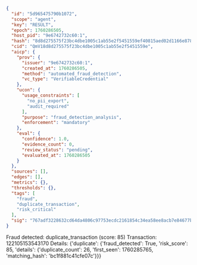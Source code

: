 ```json
{
  "id": "5d965475790b1072",
  "scope": "agent",
  "key": "RESULT",
  "epoch": 1760286505,
  "host_pid": "9e6742732c60:1",
  "hash": "8d8d275575f23bc4dbe1005c1ab55e2f5451559ef40815aed02d1166e878d8d5",
  "cid": "QmV18d8d275575f23bc4dbe1005c1ab55e2f5451559e",
  "aicp": {
    "prov": {
      "issuer": "9e6742732c60:1",
      "created_at": 1760286505,
      "method": "automated_fraud_detection",
      "vc_type": "VerifiableCredential"
    },
    "ucon": {
      "usage_constraints": [
        "no_pii_export",
        "audit_required"
      ],
      "purpose": "fraud_detection_analysis",
      "enforcement": "mandatory"
    },
    "eval": {
      "confidence": 1.0,
      "evidence_count": 0,
      "review_status": "pending",
      "evaluated_at": 1760286505
    }
  },
  "sources": [],
  "edges": [],
  "metrics": {},
  "thresholds": {},
  "tags": [
    "fraud",
    "duplicate_transaction",
    "risk_critical"
  ],
  "sig": "767adf3228632cd64da4806c97753ecdc2161854c34ea58ee8acb7e84677b373"
}
```

Fraud detected: duplicate_transaction (score: 85)
Transaction: 122105153543170
Details: {'duplicate': {'fraud_detected': True, 'risk_score': 85, 'details': {'duplicate_count': 26, 'first_seen': 1760285765, 'matching_hash': 'bc1f881c41cfe07c'}}}
